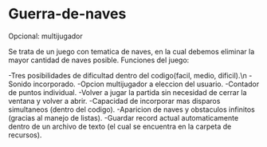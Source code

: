 # Guerra-de-naves
Opcional: multijugador

Se trata de un juego con tematica de naves, en la cual debemos eliminar la mayor cantidad de naves posible. 
Funciones del juego:

-Tres posibilidades de dificultad dentro del codigo(facil, medio, dificil).\n
-Sonido incorporado.
-Opcion multijugador a eleccion del usuario.
-Contador de puntos individual.
-Volver a jugar la partida sin necesidad de cerrar la ventana y volver a abrir.
-Capacidad de incorporar mas disparos simultaneos (dentro del codigo).
-Aparicion de naves y obstaculos infinitos (gracias al manejo de listas).
-Guardar record actual automaticamente dentro de un archivo de texto (el cual se encuentra en la carpeta de recursos).
